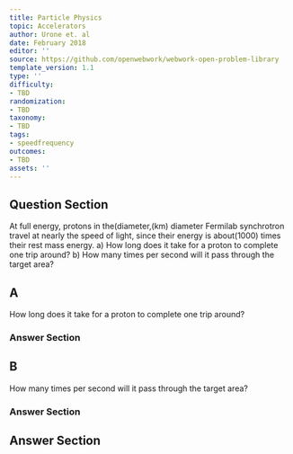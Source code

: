 ```yaml
---
title: Particle Physics
topic: Accelerators
author: Urone et. al
date: February 2018
editor: ''
source: https://github.com/openwebwork/webwork-open-problem-library
template_version: 1.1
type: ''
difficulty:
- TBD
randomization:
- TBD
taxonomy:
- TBD
tags:
- speedfrequency
outcomes:
- TBD
assets: ''
---
```


## Question Section 

At full energy, protons in the(diameter,(km) diameter Fermilab synchrotron travel at nearly
the speed of light, since their energy is about(1000) times their rest mass energy. 
a) How long does it take for a proton to complete one trip around? 
b) How many times per second will it pass through the target area?

## A
How long does it take for a proton to complete one trip around? 
### Answer Section
## B
How many times per second will it pass through the target area?
### Answer Section


## Answer Section

